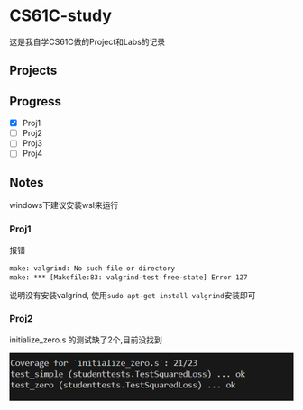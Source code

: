 # CS61C-study

这是我自学CS61C做的Project和Labs的记录

## Projects

## Progress

- [x] Proj1
- [ ] Proj2
- [ ] Proj3
- [ ] Proj4

## Notes

windows下建议安装wsl来运行

### Proj1

报错

```
make: valgrind: No such file or directory
make: *** [Makefile:83: valgrind-test-free-state] Error 127
```

说明没有安装valgrind, 使用`sudo apt-get install valgrind`安装即可


### Proj2

initialize_zero.s 的测试缺了2个,目前没找到

![absent](./img/zero.png)